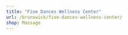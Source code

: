 ```yaml
---
title: "Five Dances Wellness Center"
url: /brunswick/five-dances-wellness-center/
shop: Massage
---
```

